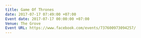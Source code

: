 ```yaml
---
title: Game Of Thrones
date: 2017-07-17 07:49:00 +07:00
Event date: 2017-07-17 00:00:00 +07:00
Venue: The Grove
Event URL: https://www.facebook.com/events/737600973094257/
---
```


